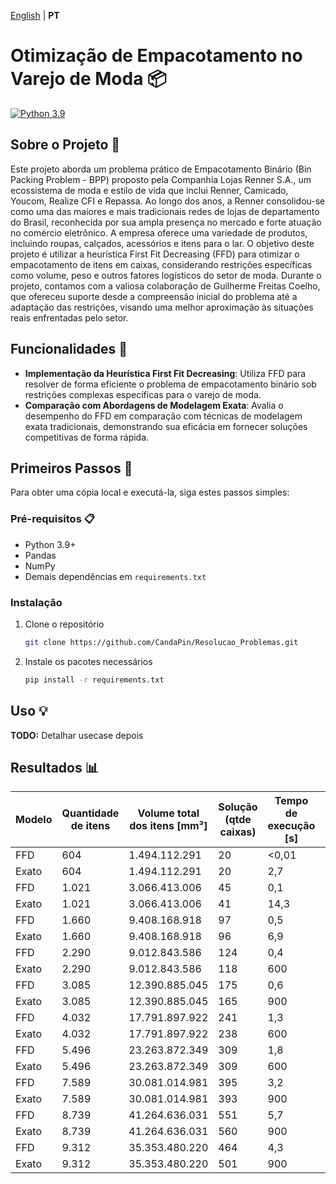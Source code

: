 [English](README.en.md) | **PT**

# Otimização de Empacotamento no Varejo de Moda 📦
[![Python 3.9](https://img.shields.io/badge/python-3.9-blue.svg)](https://www.python.org/downloads/release/python-3918/)

## Sobre o Projeto 📖
Este projeto aborda um problema prático de Empacotamento Binário (Bin Packing Problem - BPP) proposto pela Companhia Lojas Renner S.A., um ecossistema de moda e estilo de vida que inclui Renner, Camicado, Youcom, Realize CFI e Repassa. Ao longo dos anos, a Renner consolidou-se como uma das maiores e mais tradicionais redes de lojas de departamento do Brasil, reconhecida por sua ampla presença no mercado e forte atuação no comércio eletrônico. A empresa oferece uma variedade de produtos, incluindo roupas, calçados, acessórios e itens para o lar. O objetivo deste projeto é utilizar a heurística First Fit Decreasing (FFD) para otimizar o empacotamento de itens em caixas, considerando restrições específicas como volume, peso e outros fatores logísticos do setor de moda. Durante o projeto, contamos com a valiosa colaboração de Guilherme Freitas Coelho, que ofereceu suporte desde a compreensão inicial do problema até a adaptação das restrições, visando uma melhor aproximação às situações reais enfrentadas pelo setor.

## Funcionalidades 🌟
- **Implementação da Heurística First Fit Decreasing**: Utiliza FFD para resolver de forma eficiente o problema de empacotamento binário sob restrições complexas específicas para o varejo de moda.
- **Comparação com Abordagens de Modelagem Exata**: Avalia o desempenho do FFD em comparação com técnicas de modelagem exata tradicionais, demonstrando sua eficácia em fornecer soluções competitivas de forma rápida.

## Primeiros Passos 🚀
Para obter uma cópia local e executá-la, siga estes passos simples:

### Pré-requisitos 📋
- Python 3.9+
- Pandas
- NumPy
- Demais dependências em `requirements.txt`

### Instalação
1. Clone o repositório
   ```sh
   git clone https://github.com/CandaPin/Resolucao_Problemas.git
   ```
2. Instale os pacotes necessários
   ```sh
   pip install -r requirements.txt
   ```

## Uso 💡
**TODO:** Detalhar usecase depois

## Resultados 📊
| Modelo | Quantidade de itens | Volume total dos itens [mm³] | Solução (qtde caixas) | Tempo de execução [s] | GAP (%) | Limitante inferior |
|--------|---------------------|------------------------------|-----------------------|----------------------|---------|--------------------|
| FFD    | 604                 | 1.494.112.291                | 20                    | <0,01                | 0,00%   | 20                 |
| Exato  | 604                 | 1.494.112.291                | 20                    | 2,7                  | 0,00%   | 20                 |
| FFD    | 1.021               | 3.066.413.006                | 45                    | 0,1                  | 8,89%   | 41                 |
| Exato  | 1.021               | 3.066.413.006                | 41                    | 14,3                 | 0,00%   | 41                 |
| FFD    | 1.660               | 9.408.168.918                | 97                    | 0,5                  | 1,03%   | 96                 |
| Exato  | 1.660               | 9.408.168.918                | 96                    | 6,9                  | 0,00%   | 96                 |
| FFD    | 2.290               | 9.012.843.586                | 124                   | 0,4                  | 7,26%   | 115                |
| Exato  | 2.290               | 9.012.843.586                | 118                   | 600                  | 2,54%   | 115                |
| FFD    | 3.085               | 12.390.885.045               | 175                   | 0,6                  | 8,00%   | 161                |
| Exato  | 3.085               | 12.390.885.045               | 165                   | 900                  | 2,42%   | 161                |
| FFD    | 4.032               | 17.791.897.922               | 241                   | 1,3                  | 2,07%   | 236                |
| Exato  | 4.032               | 17.791.897.922               | 238                   | 600                  | 0,84%   | 236                |
| FFD    | 5.496               | 23.263.872.349               | 309                   | 1,8                  | 1,29%   | 305                |
| Exato  | 5.496               | 23.263.872.349               | 309                   | 600                  | 1,29%   | 305                |
| FFD    | 7.589               | 30.081.014.981               | 395                   | 3,2                  | 1,77%   | 388                |
| Exato  | 7.589               | 30.081.014.981               | 393                   | 900                  | 1,27%   | 388                |
| FFD    | 8.739               | 41.264.636.031               | 551                   | 5,7                  | 0,73%   | 547                |
| Exato  | 8.739               | 41.264.636.031               | 560                   | 900                  | 2,32%   | 547                |
| FFD    | 9.312               | 35.353.480.220               | 464                   | 4,3                  | 1,08%   | 459                |
| Exato  | 9.312               | 35.353.480.220               | 501                   | 900                  | 8,38%   | 459                |
